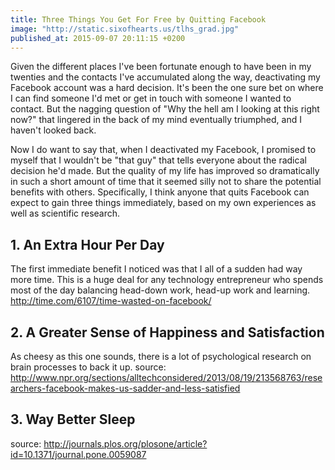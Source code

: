```yaml
---
title: Three Things You Get For Free by Quitting Facebook
image: "http://static.sixofhearts.us/tlhs_grad.jpg"
published_at: 2015-09-07 20:11:15 +0200
---
```


Given the different places I've been fortunate enough to have been in my twenties and the contacts I've accumulated along the way, deactivating my Facebook account was a hard decision. It's been the one sure bet on where I can find someone I'd met or get in touch with someone I wanted to contact. But the nagging question of "Why the hell am I looking at this right now?" that lingered in the back of my mind eventually triumphed, and I haven't looked back.

Now I do want to say that, when I deactivated my Facebook, I promised to myself that I wouldn't be "that guy" that tells everyone about the radical decision he'd made. But the quality of my life has improved so dramatically in such a short amount of time that it seemed silly not to share the potential benefits with others. Specifically, I think anyone that quits Facebook can expect to gain three things immediately, based on my own experiences as well as scientific research.

## 1. An Extra Hour Per Day

The first immediate benefit I noticed was that I all of a sudden had way more time. This is a huge deal for any technology entrepreneur who spends most of the day balancing head-down work, head-up work and learning.
http://time.com/6107/time-wasted-on-facebook/

## 2. A Greater Sense of Happiness and Satisfaction

As cheesy as this one sounds, there is a lot of psychological research on brain processes to back it up.
source: http://www.npr.org/sections/alltechconsidered/2013/08/19/213568763/researchers-facebook-makes-us-sadder-and-less-satisfied


## 3. Way Better Sleep

source: http://journals.plos.org/plosone/article?id=10.1371/journal.pone.0059087
